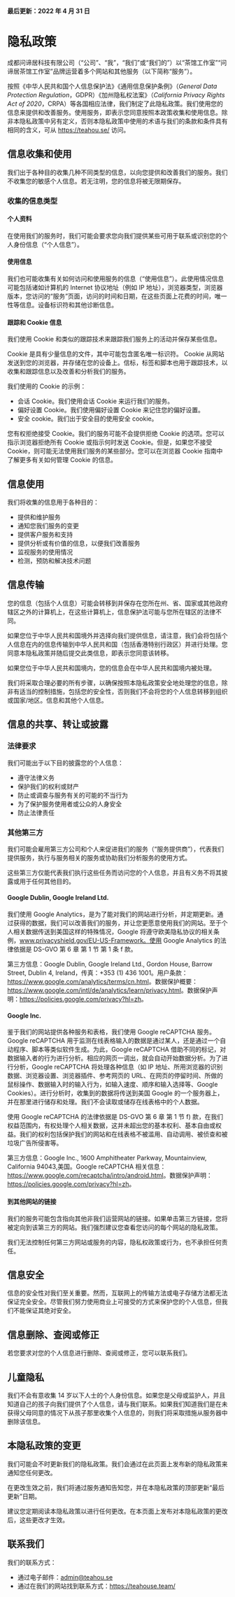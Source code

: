 **最后更新：2022 年 4 月 31 日**

# 隐私政策

成都问谛居科技有限公司（“公司”、“我”，“我们”或“我们的”）以“茶馆工作室”“问谛居茶馆工作室”品牌运营着多个网站和其他服务（以下简称“服务”）。

按照《中华人民共和国个人信息保护法》《通用信息保护条例》（_General Data Protection Regulation_，GDPR）《加州隐私权法案》（_California Privacy Rights Act of 2020_，CRPA）等各国相应法律，我们制定了此隐私政策。我们使用您的信息来提供和改善服务。使用服务，即表示您同意按照本政策收集和使用信息。除非本隐私政策中另有定义，否则本隐私政策中使用的术语与我们的条款和条件具有相同的含义，可从 https://teahou.se/ 访问。

## 信息收集和使用

我们出于各种目的收集几种不同类型的信息，以向您提供和改善我们的服务。我们不收集您的敏感个人信息。若无注明，您的信息将被无限期保存。

### 收集的信息类型

#### 个人资料

在使用我们的服务时，我们可能会要求您向我们提供某些可用于联系或识别您的个人身份信息（“个人信息”）。

#### 使用信息

我们也可能收集有关如何访问和使用服务的信息（“使用信息”）。此使用情况信息可能包括诸如计算机的 Internet 协议地址（例如 IP 地址），浏览器类型，浏览器版本，您访问的“服务”页面，访问的时间和日期，在这些页面上花费的时间，唯一性等信息。设备标识符和其他诊断信息。

#### 跟踪和 Cookie 信息

我们使用 Cookie 和类似的跟踪技术来跟踪我们服务上的活动并保存某些信息。

Cookie 是具有少量信息的文件，其中可能包含匿名唯一标识符。 Cookie 从网站发送到您的浏览器，并存储在您的设备上。信标，标签和脚本也用于跟踪技术，以收集和跟踪信息以及改善和分析我们的服务。

我们使用的 Cookie 的示例：

- 会话 Cookie。我们使用会话 Cookie 来运行我们的服务。
- 偏好设置 Cookie。我们使用偏好设置 Cookie 来记住您的偏好设置。
- 安全 cookie。我们出于安全目的使用安全 cookie。

您有权拒绝接受 Cookie。我们的服务可能不会提供拒绝 Cookie 的选项。您可以指示浏览器拒绝所有 Cookie 或指示何时发送 Cookie。但是，如果您不接受 Cookie，则可能无法使用我们服务的某些部分。您可以在浏览器 Cookie 指南中了解更多有关如何管理 Cookie 的信息。

## 信息使用

我们将收集的信息用于各种目的：

- 提供和维护服务
- 通知您我们服务的变更
- 提供客户服务和支持
- 提供分析或有价值的信息，以便我们改善服务
- 监视服务的使用情况
- 检测，预防和解决技术问题

## 信息传输

您的信息（包括个人信息）可能会转移到并保存在您所在州、省、国家或其他政府辖区之外的计算机上，在这些计算机上，信息保护法可能与您所在辖区的法律不同。

如果您位于中华人民共和国境外并选择向我们提供信息，请注意，我们会将包括个人信息在内的信息传输到中华人民共和国（包括香港特别行政区）并进行处理。您同意本隐私政策并随后提交此类信息，即表示您同意该转移。

如果您位于中华人民共和国境内，您的信息会在中华人民共和国境内被处理。

我们将采取合理必要的所有步骤，以确保按照本隐私政策安全地处理您的信息，除非有适当的控制措施，包括您的安全性，否则我们不会将您的个人信息转移到组织或国家/地区。信息和其他个人信息。

## 信息的共享、转让或披露

### 法律要求

我们可能出于以下目的披露您的个人信息：

- 遵守法律义务
- 保护我们的权利或财产
- 防止或调查与服务有关的可能的不当行为
- 为了保护服务使用者或公众的人身安全
- 防止法律责任

### 其他第三方

我们可能会雇用第三方公司和个人来促进我们的服务（“服务提供商”），代表我们提供服务，执行与服务相关的服务或协助我们分析服务的使用方式。

这些第三方仅能代表我们执行这些任务而访问您的个人信息，并且有义务不将其披露或用于任何其他目的。

#### Google Dublin, Google Ireland Ltd.

我们使用 Google Analytics，是为了能对我们的网站进行分析，并定期更新。通过获得的数据，我们可以改善我们的服务，并让您更愿意使用我们的网站。至于个人相关数据传送到美国这样的特殊情况，Google 将遵守欧美隐私协议的相关条例，www.privacyshield.gov/EU-US-Framework。使用 Google Analytics 的法律依据是 DS-GVO 第 6 章 第 1 节 第 1 条 f 款。

第三方信息：Google Dublin, Google Ireland Ltd., Gordon House, Barrow Street, Dublin 4, Ireland，传真：+353 (1) 436 1001。用户条款：<https://www.google.com/analytics/terms/cn.html>。数据保护概要：<https://www.google.com/intl/de/analytics/learn/privacy.html>。数据保护声明：<https://policies.google.com/privacy?hl=zh>。

#### Google Inc.

鉴于我们的网站提供各种服务和表格，我们使用 Google reCAPTCHA 服务。Google reCAPTCHA 用于监测在线表格输入的数据是通过某人，还是通过一个自动程序、脚本等类似软件生成。为此，Google reCAPTCHA 借助不同的标记，对数据输入者的行为进行分析。相应的网页一调出，就会自动开始数据分析。为了进行分析，Google reCAPTCHA 将处理各种信息（如 IP 地址、所用浏览器的识别数据、浏览器设置、浏览器插件、参考网页的 URL、在网页的停留时间、所做的鼠标操作、数据输入时的输入行为，如输入速度、顺序和输入选择等、Google Cookies）。进行分析时，收集到的数据将传送到美国 Google 的一个服务器上，并在那里进行储存和处理。我们不会读取或储存在线表格中的个人数据。

使用 Google reCAPTCHA 的法律依据是 DS-GVO 第 6 章 第 1 节 f) 款，在我们权益范围内，有权处理个人相关数据，这并未超出您的基本权利、基本自由或权益。我们的权利包括保护我们的网站和在线表格不被滥用、自动调用、被侦查和被垃圾广告所侵害等。

第三方信息：Google Inc., 1600 Amphitheater Parkway, Mountainview, California 94043,美国。Google reCAPTCHA 相关信息：<https://www.google.com/recaptcha/intro/android.html>。数据保护声明：<https://policies.google.com/privacy?hl=zh>。

#### 到其他网站的链接

我们的服务可能包含指向其他非我们运营网站的链接。如果单击第三方链接，您将被定向到该第三方的网站。我们强烈建议您查看您访问的每个网站的隐私政策。

我们无法控制任何第三方网站或服务的内容，隐私权政策或行为，也不承担任何责任。

## 信息安全

信息的安全性对我们至关重要。然而，互联网上的传输方法或电子存储方法都无法保证完全安全。尽管我们努力使用商业上可接受的方式来保护您的个人信息，但我们不能保证其绝对安全。

## 信息删除、查阅或修正

若您要求对您的个人信息进行删除、查阅或修正，您可以联系我们。

## 儿童隐私

我们不会有意收集 14 岁以下人士的个人身份信息。如果您是父母或监护人，并且知道自己的孩子向我们提供了个人信息，请与我们联系。如果我们知道我们是在未获得父母同意的情况下从孩子那里收集个人信息的，则我们将采取措施从服务器中删除该信息。

## 本隐私政策的变更

我们可能会不时更新我们的隐私政策。我们会通过在此页面上发布新的隐私政策来通知您任何更改。

在更改生效之前，我们将通过服务通知告知您，并在本隐私政策的顶部更新“最后更新”日期。

建议您定期阅读本隐私政策以进行任何更改。在本页面上发布对本隐私政策的更改后，这些更改才生效。

## 联系我们

我们的联系方式：

- 通过电子邮件：[admin@teahou.se](mailto:admin@teahou.se)
- 通过在我们的网站找到联系方式：<https://teahouse.team/>
